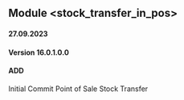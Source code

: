 ## Module <stock_transfer_in_pos>

#### 27.09.2023
#### Version 16.0.1.0.0
#### ADD
Initial Commit  Point of Sale Stock Transfer
